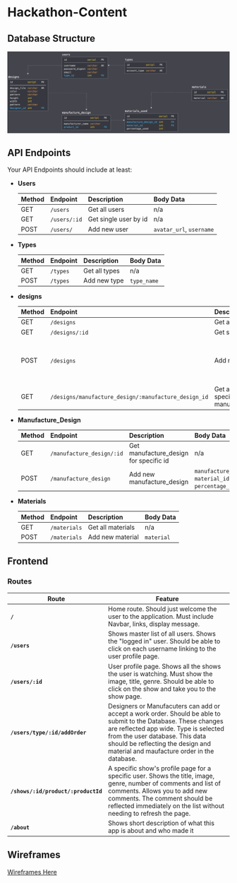 # Hackathon-Content

## Database Structure

![database schema diagram](assets/schema_diagram.png)

## API Endpoints

Your API Endpoints should include at least:

- **Users**

  | Method | Endpoint     | Description           | Body Data                |
  | ------ | ------------ | --------------------- | ------------------------ |
  | GET    | `/users`     | Get all users         | n/a                      |
  | GET    | `/users/:id` | Get single user by id | n/a                      |
  | POST   | `/users/`    | Add new user          | `avatar_url`, `username` |

- **Types**

  | Method | Endpoint  | Description    | Body Data    |
  | ------ | --------- | -------------- | ------------ |
  | GET    | `/types` | Get all types | n/a          |
  | POST   | `/types` | Add new type  | `type_name` |

- **designs**

  | Method | Endpoint                 | Description                         | Body Data                                 |
  | ------ | ------------------------ | ----------------------------------- | ----------------------------------------- |
  | GET    | `/designs`                 | Get all designs                       | n/a                                       |
  | GET    | `/designs/:id`             | Get single show by id               | n/a                                       |
  | POST   | `/designs`                 | Add new design                        | `design_file`, `color`, `pattern`, `height`, `width`, `designer_id` |
  | GET    | `/designs/manufacture_design/:manufacture_design_id` | Get all designs for specific manufacture_design_id | n/a 

- **Manufacture_Design**

  | Method | Endpoint                  | Description                           | Body Data                            |
  | ------ | ------------------------- | ------------------------------------- | ------------------------------------ |
  | GET    | `/manufacture_design/:id` | Get manufacture_design for specific id | n/a                                  |
  | POST   | `/manufacture_design`               | Add new manufacture_design                       | `manufacture_name`, `material_id`, `percentage_used` |

- **Materials**

  | Method | Endpoint  | Description    | Body Data    |
  | ------ | --------- | -------------- | ------------ |
  | GET    | `/materials` | Get all materials | n/a          |
  | POST   | `/materials` | Add new material  | `material` |

## Frontend

### Routes
| Route                         | Feature                                                                                                                                                                                                                                                                                                    |
| ----------------------------- | ---------------------------------------------------------------------------------------------------------------------------------------------------------------------------------------------------------------------------------------------------------------------------------------------------------- |
| **`/`**                       | Home route. Should just welcome the user to the application. Must include Navbar, links, display message.                                                                                                                                                                                                  |
| **`/users`**                  | Shows master list of all users. Shows the "logged in" user. Should be able to click on each username linking to the user profile page.                                                                                                                                                                     |
| **`/users/:id`**              | User profile page. Shows all the shows the user is watching. Must show the image, title, genre. Should be able to click on the show and take you to the show page.                                                                                                                                         |
| **`/users/type/:id/addOrder`**      | Designers or Manufacuters can add or accept a work order. Should be able to submit to the Database. These changes are reflected app wide. Type is selected from the user database. This data should be reflecting the design and material and maufacture order in the database.                                                               
| **`/shows/:id/product/:productId`** | A specific show's profile page for a specific user. Shows the title, image, genre, number of comments and list of comments. Allows you to add new comments. The comment should be reflected immediately on the list without needing to refresh the page.                                                   |
| **`/about`**                  | Shows short description of what this app is about and who made it                                                                                                                                                                                                                                          |
## Wireframes 
[Wireframes Here](https://github.com/Pursuit-Core-6-2/Hackathon-Content/blob/master/wireframes.pdf)

